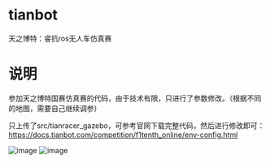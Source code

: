 # tianbot
天之博特：睿抗ros无人车仿真赛

# 说明
参加天之博特国赛仿真赛的代码，由于技术有限，只进行了参数修改。（根据不同的地图，需要自己继续调参）


只上传了src/tianracer_gazebo，可参考官网下载完整代码，然后进行修改即可：https://docs.tianbot.com/competition/f1tenth_online/env-config.html

![image](https://github.com/user-attachments/assets/2415dd92-413a-46d2-8b79-52cefef47f4e)
![image](https://github.com/user-attachments/assets/06e6c3a5-4955-4686-b11d-16e313cab260)

